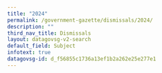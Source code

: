 ```yaml
---
title: "2024"
permalink: /government-gazette/dismissals/2024/
description: ""
third_nav_title: Dismissals
layout: datagovsg-v2-search
default_field: Subject
infotext: true
datagovsg-id: d_f56855c1736a13ef1b2a262e25e277e1
---
```

